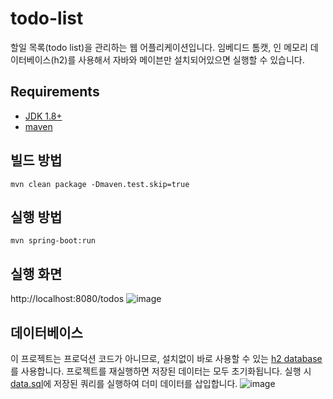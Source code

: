 # todo-list
할일 목록(todo list)을 관리하는 웹 어플리케이션입니다.
임베디드 톰캣, 인 메모리 데이터베이스(h2)를 사용해서 자바와 메이븐만 설치되어있으면 실행할 수 있습니다.

## Requirements
- [JDK 1.8+](https://www.oracle.com/technetwork/java/javase/downloads/jdk8-downloads-2133151.html)
- [maven](https://maven.apache.org)

## 빌드 방법
```
mvn clean package -Dmaven.test.skip=true
```

## 실행 방법
```
mvn spring-boot:run
```

## 실행 화면
http://localhost:8080/todos
![image](https://user-images.githubusercontent.com/12438898/52912007-c5951d80-32ee-11e9-916c-39c83d406096.png)

## 데이터베이스
이 프로젝트는 프로덕션 코드가 아니므로, 설치없이 바로 사용할 수 있는 [h2 database](http://www.h2database.com/html/main.html)를 사용합니다. 프로젝트를 재실행하면 저장된 데이터는 모두 초기화됩니다. 실행 시 [data.sql](https://github.com/godekdls/todo-list/blob/master/src/main/resources/data.sql)에 저장된 쿼리를 실행하여 더미 데이터를 삽입합니다.
![image](https://user-images.githubusercontent.com/12438898/52914598-b8d3f200-330d-11e9-803f-077837b0ac45.png)
